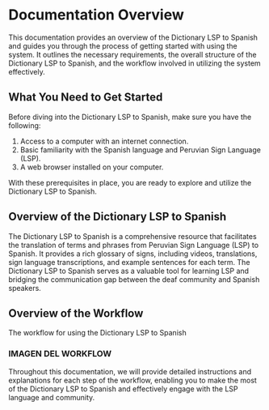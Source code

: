# Documentation Overview

This documentation provides an overview of the Dictionary LSP to Spanish and guides you through the process of getting started with using the system. It outlines the necessary requirements, the overall structure of the Dictionary LSP to Spanish, and the workflow involved in utilizing the system effectively.

## What You Need to Get Started

Before diving into the Dictionary LSP to Spanish, make sure you have the following:

1. Access to a computer with an internet connection.
2. Basic familiarity with the Spanish language and Peruvian Sign Language (LSP).
3. A web browser installed on your computer.

With these prerequisites in place, you are ready to explore and utilize the Dictionary LSP to Spanish.

## Overview of the Dictionary LSP to Spanish

The Dictionary LSP to Spanish is a comprehensive resource that facilitates the translation of terms and phrases from Peruvian Sign Language (LSP) to Spanish. It provides a rich glossary of signs, including videos, translations, sign language transcriptions, and example sentences for each term. The Dictionary LSP to Spanish serves as a valuable tool for learning LSP and bridging the communication gap between the deaf community and Spanish speakers.

## Overview of the Workflow

The workflow for using the Dictionary LSP to Spanish


### IMAGEN DEL WORKFLOW


Throughout this documentation, we will provide detailed instructions and explanations for each step of the workflow, enabling you to make the most of the Dictionary LSP to Spanish and effectively engage with the LSP language and community.

